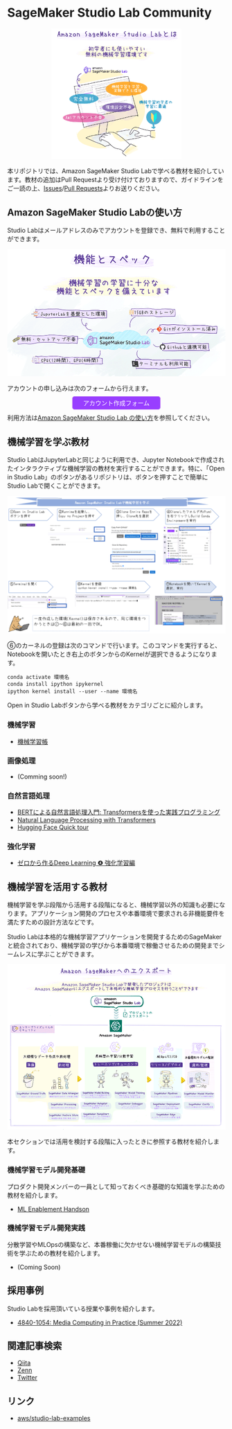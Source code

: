 # SageMaker Studio Lab Community

<p align="center">
  <img src="./images/what_is_studio_lab.png" width="300px">
</p>

本リポジトリでは、Amazon SageMaker Studio Labで学べる教材を紹介しています。教材の追加はPull Requestより受け付けておりますので、ガイドラインをご一読の上、[Issues](https://github.com/aws-studiolab-jp/awesome-studio-lab-jp/issues)/[Pull Requests](https://github.com/aws-studiolab-jp/awesome-studio-lab-jp/pulls)よりお送りください。

## Amazon SageMaker Studio Labの使い方

Studio Labはメールアドレスのみでアカウントを登録でき、無料で利用することができます。

![spec.png](./images/spec.png)

アカウントの申し込みは次のフォームから行えます。

<p align="center">
    <a 
     style="background-color:#983eff;border-radius:6px;border:1px solid #c584f3;color:#ffffff;padding:6px 24px;text-decoration:none;"
     href="https://bit.ly/3kIjuZL"
    >アカウント作成フォーム
    </a>
</p>

利用方法は[Amazon SageMaker Studio Lab の使い方](./README_usage.md)を参照してください。

## 機械学習を学ぶ教材

Studio LabはJupyterLabと同じように利用でき、Jupyter Notebookで作成されたインタラクティブな機械学習の教材を実行することができます。特に、「Open in Studio Lab」のボタンがあるリポジトリは、ボタンを押すことで簡単にStudio Labで開くことができます。

![install_flow.PNG](./images/install_flow.PNG)

⑥のカーネルの登録は次のコマンドで行います。このコマンドを実行すると、Notebookを開いたとき右上のボタンからのKernelが選択できるようになります。

```
conda activate 環境名
conda install ipython ipykernel
ipython kernel install --user --name 環境名
```

Open in Studio Labボタンから学べる教材をカテゴリごとに紹介します。

### 機械学習

* [機械学習帳](https://chokkan.github.io/mlnote/index.html)

### 画像処理

* (Comming soon!)

### 自然言語処理

* [BERTによる自然言語処理入門: Transformersを使った実践プログラミング](https://github.com/stockmarkteam/bert-book)
* [Natural Language Processing with Transformers](https://github.com/manuelyhvh/nlp-with-transformers)
* [Hugging Face Quick tour](https://huggingface.co/docs/transformers/quicktour)

### 強化学習

* [ゼロから作るDeep Learning ❹ 強化学習編](https://github.com/oreilly-japan/deep-learning-from-scratch-4)

## 機械学習を活用する教材

機械学習を学ぶ段階から活用する段階になると、機械学習以外の知識も必要になります。アプリケーション開発のプロセスや本番環境で要求される非機能要件を満たすための設計方法などです。

Studio Labは本格的な機械学習アプリケーションを開発するためのSageMakerと統合されており、機械学習の学びから本番環境で稼働させるための開発までシームレスに学ぶことができます。

![studio_lab_to_sagemaker.png](./images/studio_lab_to_sagemaker.png)

本セクションでは活用を検討する段階に入ったときに参照する教材を紹介します。

### 機械学習モデル開発基礎

プロダクト開発メンバーの一員として知っておくべき基礎的な知識を学ぶための教材を紹介します。

* [ML Enablement Handson](https://github.com/aws-samples/aws-ml-enablement-handson)

### 機械学習モデル開発実践

分散学習やMLOpsの構築など、本番稼働に欠かせない機械学習モデルの構築技術を学ぶための教材を紹介します。

* (Coming Soon)

## 採用事例

Studio Labを採用頂いている授業や事例を紹介します。

* [4840-1054: Media Computing in Practice (Summer 2022)](https://media-comp.github.io/2022/)


## 関連記事検索

* [Qiita](https://qiita.com/tags/sagemakerstudiolab)
* [Zenn](https://zenn.dev/topics/sagemaker)
* [Twitter](https://twitter.com/search?q=lang%3Aja%20SageMaker%20Studio%20Lab&src=typed_query&f=live)

## リンク

* [aws/studio-lab-examples](https://github.com/aws/studio-lab-examples)
